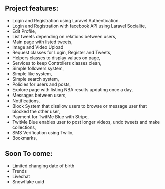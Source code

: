 
## Project features:


* Login and Registration using Laravel Authentication.
* Login and Registration with facebook API using Laravel Socialite,
* Edit Profile,
* List tweets depending on relations between users,
* Main page with listed tweets,
* Image and Video Upload
* Request classes for Login, Register and Tweets,
* Helpers classes to display values on page,
* Services to keep Controllers classes clean,
* Simple followers system,
* Simple like system,
* Simple search system,
* Policies for users and posts,
* Explore page with listing NBA results updating once a day,
* Messages between users,
* Notifications,
* Block System that disallow users to browse or message user that blocked the other user,
* Payment for TwitMe Blue with Stripe,
* TwitMe Blue enables user to post longer videos, undo tweets and make collections,
* SMS Verification using Twilio,
* Bookmarks,


## Soon To come:

* Limited changing date of birth
* Trends
* Livechat
* Snowflake uuid


